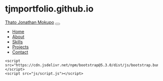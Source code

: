 # tjmportfolio.github.io
<html lang="en">
<head>
    <meta charset="UTF-8">
    <meta name="viewport" content="width=device-width, initial-scale=1.0">
    <title>Thato Jonathan Mokupo | Portfolio</title>
    <link rel="stylesheet" href="https://cdnjs.cloudflare.com/ajax/libs/font-awesome/6.4.0/css/all.min.css">
    <link href="https://cdn.jsdelivr.net/npm/bootstrap@5.3.0/dist/css/bootstrap.min.css" rel="stylesheet">
    <link rel="stylesheet" href="css/style.css">
</head>
<body>
    <!-- Navigation -->
    <nav class="navbar navbar-expand-lg navbar-dark bg-dark fixed-top">
        <div class="container">
            <a class="navbar-brand" href="#">Thato Jonathan Mokupo</a>
            <button class="navbar-toggler" type="button" data-bs-toggle="collapse" data-bs-target="#navbarNav">
                <span class="navbar-toggler-icon"></span>
            </button>
            <div class="collapse navbar-collapse" id="navbarNav">
                <ul class="navbar-nav ms-auto">
                    <li class="nav-item">
                        <a class="nav-link" href="#home">Home</a>
                    </li>
                    <li class="nav-item">
                        <a class="nav-link" href="#about">About</a>
                    </li>
                    <li class="nav-item">
                        <a class="nav-link" href="#skills">Skills</a>
                    </li>
                    <li class="nav-item">
                        <a class="nav-link" href="#projects">Projects</a>
                    </li>
                    <li class="nav-item">
                        <a class="nav-link" href="#contact">Contact</a>
                    </li>
                </ul>
            </div>
        </div>
    </nav>

    
    <script src="https://cdn.jsdelivr.net/npm/bootstrap@5.3.0/dist/js/bootstrap.bundle.min.js"></script>
    <script src="js/script.js"></script>
</body>
</html>
